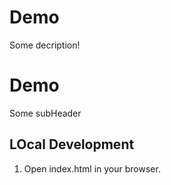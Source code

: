 # Demo
Some decription!


# Demo
Some subHeader



## LOcal Development
1. Open index.html in your browser.